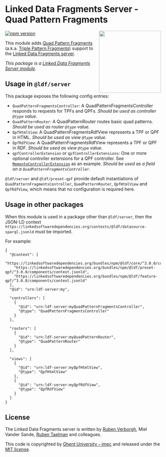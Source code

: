 # Linked Data Fragments Server - Quad Pattern Fragments
<img src="http://linkeddatafragments.org/images/logo.svg" width="200" align="right" alt="" />

[![npm version](https://badge.fury.io/js/%40ldf%2Ffeature-qpf.svg)](https://www.npmjs.com/package/@ldf/feature-qpf)

This module adds [Quad Pattern Fragments](https://linkeddatafragments.org/specification/quad-pattern-fragments/)
(a.k.a. [Triple Pattern Fragments](https://linkeddatafragments.org/specification/triple-pattern-fragments/))
support to the [Linked Data Fragments server](https://github.com/LinkedDataFragments/Server.js).

_This package is a [Linked Data Fragments Server module](https://github.com/LinkedDataFragments/Server.js/)._

## Usage in `@ldf/server`

This package exposes the following config entries:
* `QuadPatternFragmentsController`: A QuadPatternFragmentsController responds to requests for TPFs and QPFs. _Should be used as controller `@type` value._
* `QuadPatternRouter`: A QuadPatternRouter routes basic quad patterns. _Should be used as router `@type` value._
* `QpfHtmlView`: A QuadPatternFragmentsRdfView represents a TPF or QPF in HTML. _Should be used as view `@type` value._
* `QpfRdfView`: A QuadPatternFragmentsRdfView represents a TPF or QPF in RDF. _Should be used as view `@type` value._
* `qpfControllerExtension` or `qpfControllerExtensions`: One or more optional controller extensions for a QPF controller. See [`MementoControllerExtension`](https://github.com/LinkedDataFragments/Server.js/tree/release/3/packages/feature-memento#usage-in-ldfserver) as an example. _Should be used as a field on a `QuadPatternFragmentsController`._

`@ldf/server` and `@ldf/preset-qpf` provide default instantiations of `QuadPatternFragmentsController`, `QuadPatternRouter`, `QpfHtmlView` and `QpfRdfView`,
which means that no configuration is required here.

## Usage in other packages

When this module is used in a package other than `@ldf/server`,
then the JSON-LD context `https://linkedsoftwaredependencies.org/contexts/@ldf/datasource-sparql.jsonld` must be imported.

For example:
```
{
  "@context": [
    "https://linkedsoftwaredependencies.org/bundles/npm/@ldf/core/^3.0.0/components/context.jsonld",
    "https://linkedsoftwaredependencies.org/bundles/npm/@ldf/preset-qpf/^3.0.0/components/context.jsonld",
    "https://linkedsoftwaredependencies.org/bundles/npm/@ldf/feature-qpf/^3.0.0/components/context.jsonld"
  ],
  "@id": "urn:ldf-server:my",

  "controllers": [
    {
      "@id": "urn:ldf-server:myQuadPatternFragmentsController",
      "@type": "QuadPatternFragmentsController"
    }
  ],

  "routers": [
    {
      "@id": "urn:ldf-server:myQuadPatternRouter",
      "@type": "QuadPatternRouter"
    }
  ],

  "views": [
    {
      "@id": "urn:ldf-server:myQpfHtmlView",
      "@type": "QpfHtmlView"
    },
    {
      "@id": "urn:ldf-server:myQpfRdfView",
      "@type": "QpfRdfView"
    }
  ]
}
```

## License
The Linked Data Fragments server is written by [Ruben Verborgh](https://ruben.verborgh.org/), Miel Vander Sande, [Ruben Taelman](https://www.rubensworks.net/) and colleagues.

This code is copyrighted by [Ghent University – imec](http://idlab.ugent.be/)
and released under the [MIT license](http://opensource.org/licenses/MIT).
